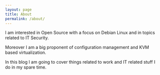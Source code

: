 ```yaml
---
layout: page
title: About
permalink: /about/
---
```


I am interested in Open Source with a focus on Debian Linux and in topics related to IT Security.

Moreover I am a big proponent of configuration management and KVM based virtualization.

In this blog I am going to cover things related to work and IT related stuff I do in my spare time.
